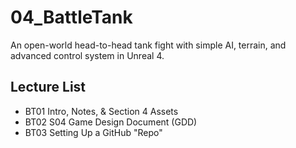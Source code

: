 # 04_BattleTank
An open-world head-to-head tank fight with simple AI, terrain, and advanced control system in Unreal 4.

## Lecture List
* BT01 Intro, Notes, & Section 4 Assets
* BT02 S04 Game Design Document (GDD)
* BT03 Setting Up a GitHub "Repo"

